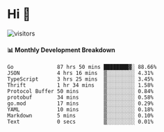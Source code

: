 # Hi 👋
 
![visitors](https://visitor-badge.glitch.me/badge?page_id=sorcererxw.sorcererx)

#### 📊 Monthly Development Breakdown

<!--START_SECTION:waka-->
```text
Go              87 hrs 50 mins ████████▓░ 88.66%
JSON            4 hrs 16 mins  ▒░░░░░░░░░ 4.31%
TypeScript      3 hrs 25 mins  ▒░░░░░░░░░ 3.45%
Thrift          1 hr 34 mins   ▒░░░░░░░░░ 1.58%
Protocol Buffer 50 mins        ▒░░░░░░░░░ 0.84%
protobuf        34 mins        ▒░░░░░░░░░ 0.58%
go.mod          17 mins        ▒░░░░░░░░░ 0.29%
YAML            10 mins        ▒░░░░░░░░░ 0.18%
Markdown        5 mins         ▒░░░░░░░░░ 0.10%
Text            0 secs         ▒░░░░░░░░░ 0.01%
```
<!--END_SECTION:waka-->
